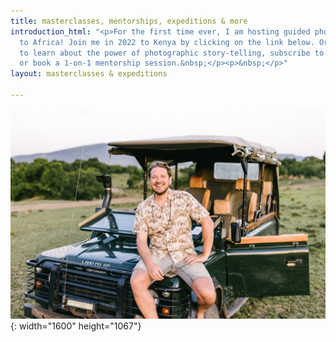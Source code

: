 ```yaml
---
title: masterclasses, mentorships, expeditions & more
introduction_html: "<p>For the first time ever, I am hosting guided photography expeditions
  to Africa! Join me in 2022 to Kenya by clicking on the link below. Or when you want
  to learn about the power of photographic story-telling, subscribe to a masterclass,
  or book a 1-on-1 mentorship session.&nbsp;</p><p>&nbsp;</p>"
layout: masterclasses & expeditions

---
```

![](/uploads/757a4672-a-1.jpg){: width="1600" height="1067"}​​​​​​